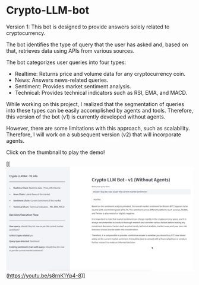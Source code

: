 # Crypto-LLM-bot
Version 1:
This bot is designed to provide answers solely related to cryptocurrency.

The bot identifies the type of query that the user has asked and, based on that, retrieves data using APIs from various sources.

The bot categorizes user queries into four types:

- Realtime: Returns price and volume data for any cryptocurrency coin.
- News: Answers news-related queries.
- Sentiment: Provides market sentiment analysis.
- Technical: Provides technical indicators such as RSI, EMA, and MACD.

While working on this project, I realized that the segmentation of queries into these types can be easily accomplished by agents and tools. Therefore, this version of the bot (v1) is currently developed without agents.

However, there are some limitations with this approach, such as scalability. Therefore, I will work on a subsequent version (v2) that will incorporate agents. 

Click on the thumbnail to play the demo!

[[![Watch the Demo](crypto_v1.jpg)(https://youtu.be/s8rnK1Yp4-8)]
